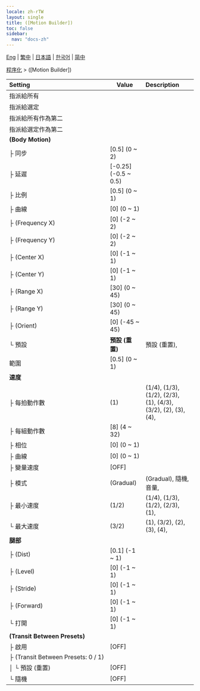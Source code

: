 ```yaml
---
locale: zh-rTW
layout: single
title: ([Motion Builder])
toc: false
sidebar:
  nav: "docs-zh"
---
```

[Eng](/dancexr/menu/2025.4/motion/motion_builder) | [繁中](/tw/dancexr/menu/2025.4/motion/motion_builder) | [日本語](/jp/dancexr/menu/2025.4/motion/motion_builder) | [한국어](/kr/dancexr/menu/2025.4/motion/motion_builder) | [简中](/zh/dancexr/menu/2025.4/motion/motion_builder)

[程序化](../menu#程序化) > ([Motion Builder])



| Setting | Value | Description |
| :--- | --- | :--- |
|<nobr>指派給所有</nobr>|| 
|<nobr>指派給選定</nobr>|| 
|<nobr>指派給所有作為第二</nobr>|| 
|<nobr>指派給選定作為第二</nobr>|| 
|<nobr>**(Body Motion)**</nobr>| | 
|<nobr>├&nbsp;同步</nobr>| [0.5] (0 ~ 2) | 
|<nobr>├&nbsp;延遲</nobr>| [-0.25] (-0.5 ~ 0.5) | 
|<nobr>├&nbsp;比例</nobr>| [0.5] (0 ~ 1) | 
|<nobr>├&nbsp;曲線</nobr>| [0] (0 ~ 1) | 
|<nobr>├&nbsp;(Frequency X)</nobr>| [0] (-2 ~ 2) | 
|<nobr>├&nbsp;(Frequency Y)</nobr>| [0] (-2 ~ 2) | 
|<nobr>├&nbsp;(Center X)</nobr>| [0] (-1 ~ 1) | 
|<nobr>├&nbsp;(Center Y)</nobr>| [0] (-1 ~ 1) | 
|<nobr>├&nbsp;(Range X)</nobr>| [30] (0 ~ 45) | 
|<nobr>├&nbsp;(Range Y)</nobr>| [30] (0 ~ 45) | 
|<nobr>├&nbsp;(Orient)</nobr>| [0] (-45 ~ 45) | 
|<nobr>└&nbsp;預設</nobr>| **預設 (重置)** | 預設 (重置),  |
|<nobr>範圍</nobr>| [0.5] (0 ~ 1) | 
|<nobr>**速度**</nobr>| | 
|<nobr>├&nbsp;每拍動作數</nobr>| (1) | (1/4), (1/3), (1/2), (2/3), (1), (4/3), (3/2), (2), (3), (4), 
|<nobr>├&nbsp;每組動作數</nobr>| [8] (4 ~ 32) | 
|<nobr>├&nbsp;相位</nobr>| [0] (0 ~ 1) | 
|<nobr>├&nbsp;曲線</nobr>| [0] (0 ~ 1) | 
|<nobr>├&nbsp;變量速度</nobr>| [OFF] | 
|<nobr>├&nbsp;模式</nobr>| (Gradual) | (Gradual), 隨機, 音量, 
|<nobr>├&nbsp;最小速度</nobr>| (1/2) | (1/4), (1/3), (1/2), (2/3), (1), 
|<nobr>└&nbsp;最大速度</nobr>| (3/2) | (1), (3/2), (2), (3), (4), 
|<nobr>**腿部**</nobr>| | 
|<nobr>├&nbsp;(Dist)</nobr>| [0.1] (-1 ~ 1) | 
|<nobr>├&nbsp;(Level)</nobr>| [0] (-1 ~ 1) | 
|<nobr>├&nbsp;(Stride)</nobr>| [0] (-1 ~ 1) | 
|<nobr>├&nbsp;(Forward)</nobr>| [0] (-1 ~ 1) | 
|<nobr>└&nbsp;打開</nobr>| [0] (-1 ~ 1) | 
|<nobr>**(Transit Between Presets)**</nobr>| | 
|<nobr>├&nbsp;啟用</nobr>| [OFF] | 
|<nobr>├&nbsp;(Transit Between Presets: 0 / 1)</nobr>|| 
|<nobr>│&nbsp;└&nbsp;預設 (重置)</nobr>| [OFF] | 
|<nobr>└&nbsp;隨機</nobr>| [OFF] | 
